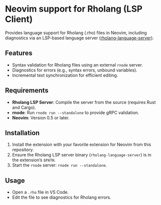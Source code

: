 # Neovim support for Rholang (LSP Client)

Provides language support for Rholang (.rho) files in Neovim, including
diagnostics via an LSP-based language server
([rholang-language-server](https://github.com/f1R3FLY-io/rholang-language-server)).

## Features
- Syntax validation for Rholang files using an external `rnode` server.
- Diagnostics for errors (e.g., syntax errors, unbound variables).
- Incremental text synchronization for efficient editing.

## Requirements
- **Rholang LSP Server**: Compile the server from the source (requires Rust and
  Cargo).
- **rnode**: Run `rnode run --standalone` to provide gRPC validation.
- **Neovim**: Version 0.5 or later.

## Installation
1. Install the extension with your favorite extension for Neovim from this repository.
2. Ensure the Rholang LSP server binary (`rholang-language-server`) is in the
   extension’s `$PATH`.
3. Start the `rnode` server: `rnode run --standalone`.

## Usage
- Open a `.rho` file in VS Code.
- Edit the file to see diagnostics for Rholang errors.
